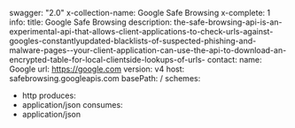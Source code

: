 swagger: "2.0"
x-collection-name: Google Safe Browsing
x-complete: 1
info:
  title: Google Safe Browsing
  description: the-safe-browsing-api-is-an-experimental-api-that-allows-client-applications-to-check-urls-against-googles-constantlyupdated-blacklists-of-suspected-phishing-and-malware-pages--your-client-application-can-use-the-api-to-download-an-encrypted-table-for-local-clientside-lookups-of-urls-
  contact:
    name: Google
    url: https://google.com
  version: v4
host: safebrowsing.googleapis.com
basePath: /
schemes:
- http
produces:
- application/json
consumes:
- application/json
